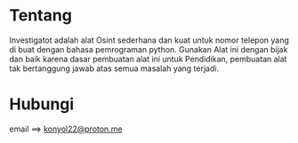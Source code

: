 # Tentang
Investigatot adalah alat Osint sederhana dan kuat untuk nomor telepon yang di buat dengan bahasa pemrograman python.
Gunakan Alat ini dengan bijak dan baik karena dasar pembuatan alat ini untuk Pendidikan, pembuatan alat tak bertanggung jawab atas semua masalah yang terjadi.

# Hubungi
email ==> konyol22@proton.me
